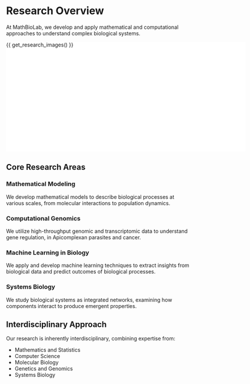 # Research Overview
At MathBioLab, we develop and apply mathematical and computational approaches to understand complex biological systems.


<style>
    /* Swiper container - moves the slideshow to the right */



/* Swiper container - sets size */
.swiper-container {
    width: 650px;
    height: 300px;
    margin: auto;
    overflow: hidden;
    position: relative;
    background-color: white; /* Ensures no overlapping visibility issues */
}

/*
.swiper-container {
    width: 350px;  /* Adjust width as needed */
    height: 400px; /* Adjust height as needed */
    margin: 0 0 10px 10px; /* Adds spacing from text */
    float: right; /* Moves it to the right */
}

/* Ensures text wraps around the slideshow */
.text-content {
    overflow: hidden; /* Prevents text from overlapping */
    text-align: justify; 
}
*/

/* Each slide container */
.swiper-slide {
    width: 100%;
    height: 100%;
    display: flex;
    justify-content: center;  /* Center horizontally */
    align-items: center;  /* Center vertically */
    background-color: white; /* Ensures background is always clear */
    visibility: hidden; /* Hides non-active slides */
}

/* Ensure only the active slide is visible */
.swiper-slide.swiper-slide-active {
    visibility: visible;
}

/* Images inside slides */
.swiper-slide img {
    max-width: 100%;
    max-height: 100%;
    width: auto;
    height: auto;
    display: block;
    margin: auto; /* Ensures automatic centering */
    object-fit: contain; /* Keeps image inside container without cropping */
}

</style>

<!-- Include Swiper.js from CDN -->
<link rel="stylesheet" href="https://cdn.jsdelivr.net/npm/swiper@11/swiper-bundle.min.css" />
<script src="https://cdn.jsdelivr.net/npm/swiper@11/swiper-bundle.min.js"></script>

<!-- Swiper Slideshow Container -->
<div class="swiper-container">
    <div class="swiper-wrapper">
        {{ get_research_images() }}
    </div>
    <!-- Navigation Arrows -->
    <div class="swiper-button-next"></div>
    <div class="swiper-button-prev"></div>
    <!-- Pagination Dots -->
    <div class="swiper-pagination"></div>
</div>

<!-- Initialize Swiper -->
<script>
document.addEventListener("DOMContentLoaded", function () {
    var swiper = new Swiper(".swiper-container", {
        loop: true, // Infinite looping
        autoplay: { 
            delay: 4000, // 3 seconds per slide
            disableOnInteraction: false 
        },
        effect: "fade", // Smooth fade transition
        fadeEffect: {
            crossFade: true // Ensures smooth fade
        },
        speed: 1000, // Transition duration (in milliseconds)
        pagination: { 
            el: ".swiper-pagination",
            clickable: true
        },
        pagination: { 
            el: ".swiper-pagination",
            clickable: true
        },
        navigation: { 
            nextEl: ".swiper-button-next",
            prevEl: ".swiper-button-prev"
        },
        slidesPerView: 1, // Ensure only one image is shown at a time
        spaceBetween: 0 // Prevent overlap
    });
});
</script>


## Core Research Areas

### Mathematical Modeling
We develop mathematical models to describe biological processes at various scales, from molecular interactions to population dynamics.

### Computational Genomics
We utilize high-throughput genomic and transcriptomic data to understand gene regulation, in Apicomplexan parasites and cancer.

### Machine Learning in Biology
We apply and develop machine learning techniques to extract insights from biological data and predict outcomes of biological processes.

### Systems Biology
We study biological systems as integrated networks, examining how components interact to produce emergent properties.

## Interdisciplinary Approach

Our research is inherently interdisciplinary, combining expertise from:
- Mathematics and Statistics
- Computer Science
- Molecular Biology
- Genetics and Genomics
- Systems Biology